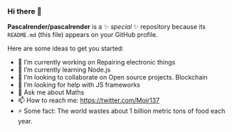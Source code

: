 ### Hi there 👋

**Pascalrender/pascalrender** is a ✨ _special_ ✨ repository because its `README.md` (this file) appears on your GitHub profile.

Here are some ideas to get you started:

- 🔭 I’m currently working on Repairing electronic things
- 🌱 I’m currently learning Node.js
- 👯 I’m looking to collaborate on Open source projects. Blockchain
- 🤔 I’m looking for help with JS frameworks
- 💬 Ask me about Maths
- 📫 How to reach me: https://twitter.com/Moir137
- ⚡ Some fact: The world wastes about 1 billion metric tons of food each year.


<!--
**Pascalrender/pascalrender** is a ✨ _special_ ✨ repository because its `README.md` (this file) appears on your GitHub profile.

Here are some ideas to get you started:

- 🔭 I’m currently working on ...
- 🌱 I’m currently learning ...
- 👯 I’m looking to collaborate on ...
- 🤔 I’m looking for help with ...
- 💬 Ask me about ...
- 📫 How to reach me: ...
- 😄 Pronouns: ...
- ⚡ Fun fact: ...
-->
